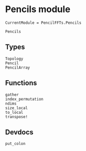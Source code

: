 # Pencils module

```@meta
CurrentModule = PencilFFTs.Pencils
```

```@docs
Pencils
```

## Types

```@docs
Topology
Pencil
PencilArray
```

## Functions

```@docs
gather
index_permutation
ndims
size_local
to_local
transpose!
```

## Devdocs

```@docs
put_colon
```
